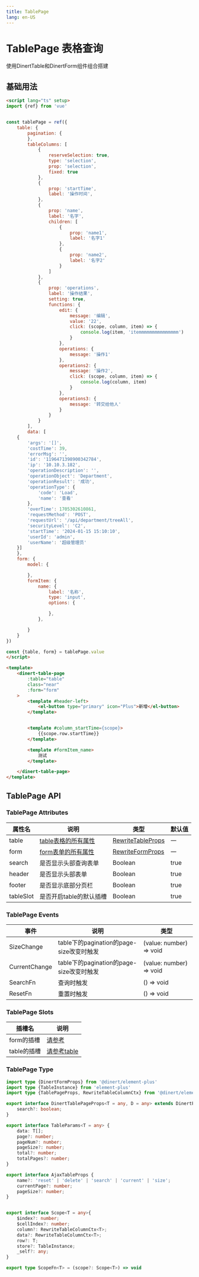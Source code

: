 ```yaml
---
title: TablePage
lang: en-US
---
```


# TablePage 表格查询

使用DinertTable和DinertForm组件组合搭建


## 基础用法
```html
<script lang="ts" setup>
import {ref} from 'vue'


const tablePage = ref({
    table: {
        pagination: {
        },
        tableColumns: [
            {
                reserveSelection: true,
                type: 'selection',
                prop: 'selection',
                fixed: true
            },
            {
                prop: 'startTime',
                label: '操作时间',
            },
            {
                prop: 'name',
                label: '名字',
                children: [
                    {
                        prop: 'name1',
                        label: '名字1'
                    },
                    {
                        prop: 'name2',
                        label: '名字2'
                    }
                ]
            },
            {
                prop: 'operations',
                label: '操作结果',
                setting: true,
                functions: {
                    edit: {
                        message: '编辑',
                        value: '22',
                        click: (scope, column, item) => {
                            console.log(item, 'itemmmmmmmmmmmmmmm')
                        }
                    },
                    operations: {
                        message: '操作1'
                    },
                    operations2: {
                        message: '操作2',
                        click: (scope, column, item) => {
                            console.log(column, item)
                        }
                    },
                    operations3: {
                        message: '转交给他人'
                    }
                }
            }
        ],
        data: [
    {
        'args': '[]',
        'costTime': 39,
        'errorMsg': '',
        'id': '1196471398900342784',
        'ip': '10.10.3.182',
        'operationDescription': '',
        'operationObject': 'Department',
        'operationResult': '成功',
        'operationType': {
            'code': 'Load',
            'name': '查看'
        },
        'overTime': 1705302610861,
        'requestMethod': 'POST',
        'requestUrl': '/api/department/treeAll',
        'securityLevel': 'C2',
        'startTime': '2024-01-15 15:10:10',
        'userId': 'admin',
        'userName': '超级管理员'
    }]
    },
    form: {
        model: {

        },
        formItem: {
            name: {
                label: '名称',
                type: 'input',
                options: {

                },
            },

        }
    }
})

const {table, form} = tablePage.value
</script>

<template>
    <dinert-table-page
        :table="table"
        class="near"
        :form="form"
    >
        <template #header-left>
            <el-button type="primary" icon="Plus">新增</el-button>
        </template>


        <template #column_startTime={scope}>
            {{scope.row.startTime}}
        </template>

        <template #formItem_name>
            测试
        </template>

    </dinert-table-page>
</template>
```
## TablePage API

### TablePage Attributes

| 属性名    | 说明                              | 类型                            | 默认值 |
| --------- | --------------------------------- | ------------------------------- | ------ |
| table     | [table表格的所有属性](./Table.md) | [RewriteTableProps](./Table.md) | 一     |
| form      | [form表单的所有属性](./Form.md)   | [RewriteFormProps](./Form.md)   | 一     |
| search    | 是否显示头部查询表单              | Boolean                         | true   |
| header    | 是否显示头部表单                  | Boolean                         | true   |
| footer    | 是否显示底部分页栏                | Boolean                         | true   |
| tableSlot | 是否开启table的默认插槽           | Boolean                         | true   |

### TablePage Events
| 事件          | 说明                                     | 类型                    |
| ------------- | ---------------------------------------- | ----------------------- |
| SizeChange    | table下的pagination的page-size改变时触发 | (value: number) => void |
| CurrentChange | table下的pagination的page-size改变时触发 | (value: number) => void |
| SearchFn      | 查询时触发                               | () => void              |
| ResetFn       | 重置时触发                               | () => void              |


### TablePage Slots

| 插槽名         | 说明                                                             |
| -------------- | ---------------------------------------------------------------- |
| form的插槽   | [请参考](form'./Form.md#form-slots') |
| table的插槽 | [请参考table]('./Torm.md#table-slots')        |



### TablePage Type
```ts
import type {DinertFormProps} from '@dinert/element-plus'
import type {TableInstance} from 'element-plus'
import type {TablePageProps, RewriteTableColumnCtx} from '@dinert/element-plus'

export interface DinertTablePageProps<T = any, D = any> extends DinertFormProps<D>, TablePageProps<T>{
    search?: boolean;
}

export interface TableParams<T = any> {
    data: T[];
    page?: number;
    pageNum?: number;
    pageSize?: number;
    total?: number;
    totalPages?: number;
}

export interface AjaxTableProps {
    name?: 'reset' | 'delete' | 'search' | 'current' | 'size';
    currentPage?: number;
    pageSize?: number;
}


export interface Scope<T = any>{
    $index?: number;
    $cellIndex?: number;
    column?: RewriteTableColumnCtx<T>;
    data?: RewriteTableColumnCtx<T>;
    row?: T;
    store?: TableInstance;
    _self?: any;
}

export type ScopeFn<T> = (scope?: Scope<T>) => void
```